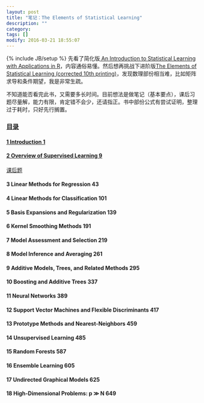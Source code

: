 ```yaml
---
layout: post
title: "笔记：The Elements of Statistical Learning"
description: ""
category: 
tags: []
modify: 2016-03-21 18:55:07
---
```

{% include JB/setup %}
先看了简化版[ An Introduction to Statistical Learning with Applications in R](http://www-bcf.usc.edu/~gareth/ISL/index.html)，内容通俗易懂。然后想再挑战下进阶版[The Elements of Statistical Learning (corrected 10th printing)](http://statweb.stanford.edu/~tibs/ElemStatLearn/)，发现数理部份相当难，比如矩阵求导和条件期望，我是非常生疏。

不知道能否看完此书，又需要多长时间。目前想法是做笔记（基本要点），课后习题尽量解，能力有限，肯定错不会少，还请指正。书中部份公式有尝试证明，整理过于耗时，只好先行搁置。

### [目录](http://nbviewer.jupyter.org/github/ningchi/book_notes/tree/master/The_Elements_of_Statistical_Learning/)

#### [1 Introduction 1](http://nbviewer.jupyter.org/github/ningchi/book_notes/blob/master/The_Elements_of_Statistical_Learning/Introduction/note.ipynb)

#### [2 Overview of Supervised Learning 9](http://nbviewer.jupyter.org/github/ningchi/book_notes/blob/master/The_Elements_of_Statistical_Learning/Overview_of_Supervised_Learning/note.ipynb)
[课后题](http://nbviewer.jupyter.org/github/ningchi/book_notes/blob/master/The_Elements_of_Statistical_Learning/Overview_of_Supervised_Learning/exercises.ipynb)

#### 3 Linear Methods for Regression 43

#### 4 Linear Methods for Classification 101

#### 5 Basis Expansions and Regularization 139

#### 6 Kernel Smoothing Methods 191

#### 7 Model Assessment and Selection 219

#### 8 Model Inference and Averaging 261

#### 9 Additive Models, Trees, and Related Methods 295

#### 10 Boosting and Additive Trees 337

#### 11 Neural Networks 389

#### 12 Support Vector Machines and Flexible Discriminants 417

#### 13 Prototype Methods and Nearest-Neighbors 459

#### 14 Unsupervised Learning 485

#### 15 Random Forests 587

#### 16 Ensemble Learning 605

#### 17 Undirected Graphical Models 625

#### 18 High-Dimensional Problems: p ≫ N 649
